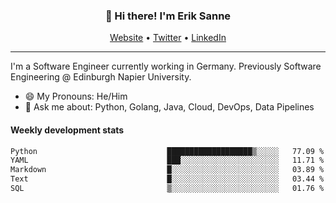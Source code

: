 <h3 align="center">👋 Hi there! I'm Erik Sanne</h3>
<p align="center">
  <a href="https://eriksanne.com">Website</a> •
  <a href="https://twitter.com/ErikKonradSanne">Twitter</a> •
  <a href="https://www.linkedin.com/in/eriksanne/">LinkedIn</a>
</p>

---
I'm a Software Engineer currently working in Germany. Previously Software Engineering @ Edinburgh Napier University.

- 😄 My Pronouns: He/Him
- 💬 Ask me about: Python, Golang, Java, Cloud, DevOps, Data Pipelines

<h4>Weekly development stats</h4>
<!--START_SECTION:waka-->

```txt
Python                             ███████████████████▒░░░░░   77.09 %
YAML                               ███░░░░░░░░░░░░░░░░░░░░░░   11.71 %
Markdown                           █░░░░░░░░░░░░░░░░░░░░░░░░   03.89 %
Text                               █░░░░░░░░░░░░░░░░░░░░░░░░   03.44 %
SQL                                ▒░░░░░░░░░░░░░░░░░░░░░░░░   01.76 %
```

<!--END_SECTION:waka-->
